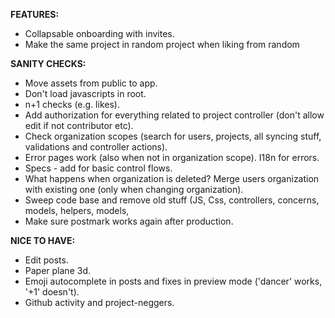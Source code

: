 __FEATURES:__
 * Collapsable onboarding with invites.
 * Make the same project in random project when liking from random
 
__SANITY CHECKS:__
 * Move assets from public to app.
 * Don't load javascripts in root.
 * n+1 checks (e.g. likes).
 * Add authorization for everything related to project controller (don't allow edit if not contributor etc).
 * Check organization scopes (search for users, projects, all syncing stuff, validations and controller actions).
 * Error pages work (also when not in organization scope). I18n for errors.
 * Specs - add for basic control flows.
 * What happens when organization is deleted? Merge users organization with existing one (only when changing organization).
 * Sweep code base and remove old stuff (JS, Css, controllers, concerns, models, helpers, models, 
 * Make sure postmark works again after production.
 
__NICE TO HAVE:__
 * Edit posts.
 * Paper plane 3d.
 * Emoji autocomplete in posts and fixes in preview mode ('dancer' works, '+1' doesn't).
 * Github activity and project-neggers.